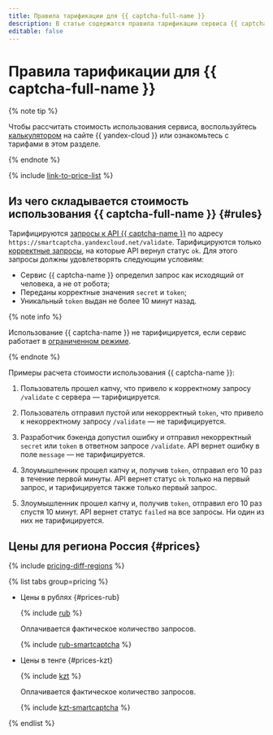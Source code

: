 ```yaml
---
title: Правила тарификации для {{ captcha-full-name }}
description: В статье содержатся правила тарификации сервиса {{ captcha-name }}.
editable: false
---
```


# Правила тарификации для {{ captcha-full-name }}



{% note tip %}


Чтобы рассчитать стоимость использования сервиса, воспользуйтесь [калькулятором](https://yandex.cloud/ru/prices?state=c6e16cc61f51#calculator) на сайте {{ yandex-cloud }} или ознакомьтесь с тарифами в этом разделе.




{% endnote %}

{% include [link-to-price-list](../_includes/pricing/link-to-price-list.md) %}


## Из чего складывается стоимость использования {{ captcha-full-name }} {#rules}

Тарифицируются [запросы к API {{ captcha-name }}](./quickstart.md#check-answer) по адресу `https://smartcaptcha.yandexcloud.net/validate`. Тарифицируются только [корректные запросы](concepts/validation.md#service-response), на которые API вернул статус `ok`. Для этого запросы должны удовлетворять следующим условиям:

* Сервис {{ captcha-name }} определил запрос как исходящий от человека, а не от робота;
* Переданы корректные значения `secret` и `token`;
* Уникальный `token` выдан не более 10 минут назад.

{% note info %}

Использование {{ captcha-name }} не тарифицируется, если сервис работает в [ограниченном режиме](concepts/restricted-mode).

{% endnote %}

Примеры расчета стоимости использования {{ captcha-name }}:

1. Пользователь прошел капчу, что привело к корректному запросу `/validate` с сервера — тарифицируется.

1. Пользователь отправил пустой или некорректный `token`, что привело к некорректному запросу `/validate` — не тарифицируется.

1. Разработчик бэкенда допустил ошибку и отправил некорректный `secret` или `token` в ответном запросе `/validate`. API вернет ошибку в поле `message` — не тарифицируется.

1. Злоумышленник прошел капчу и, получив `token`, отправил его 10 раз в течение первой минуты. API вернет статус `ok` только на первый запрос, и тарифицируется также только первый запрос.

1. Злоумышленник прошел капчу и, получив `token`, отправил его 10 раз спустя 10 минут. API вернет статус `failed` на все запросы. Ни один из них не тарифицируется.

## Цены для региона Россия {#prices}

{% include [pricing-diff-regions](../_includes/pricing-diff-regions.md) %}


{% list tabs group=pricing %}

- Цены в рублях {#prices-rub}

  {% include [rub](../_pricing/smartcaptcha/rub.md) %}

  Оплачивается фактическое количество запросов.

  {% include [rub-smartcaptcha](../_pricing_examples/smartcaptcha/rub-smartcaptcha.md) %}

- Цены в тенге {#prices-kzt}

  {% include [kzt](../_pricing/smartcaptcha/kzt.md) %}

  Оплачивается фактическое количество запросов.

  {% include [kzt-smartcaptcha](../_pricing_examples/smartcaptcha/kzt-smartcaptcha.md) %}

{% endlist %}



